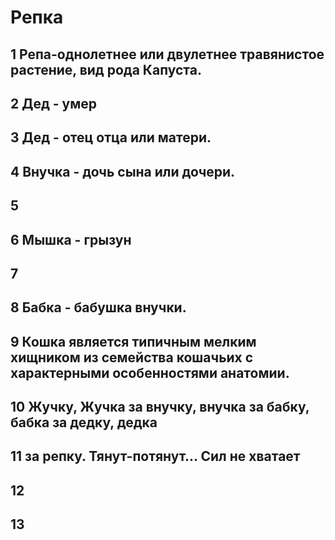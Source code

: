 # Репка
## 1 Репа-однолетнее или двулетнее травянистое растение, вид рода Капуста.
## 2 Дед - умер
## 3 Дед - отец отца или матери.
## 4 Внучка - дочь сына или дочери.
## 5
## 6 Мышка - грызун
## 7
## 8 Бабка - бабушка внучки.
## 9 Кошка является типичным мелким хищником из семейства кошачьих с характерными особенностями анатомии.
## 10 Жучку, Жучка за внучку, внучка за бабку, бабка за дедку, дедка
## 11 за репку. Тянут-потянут... Сил не хватает
## 12
## 13
